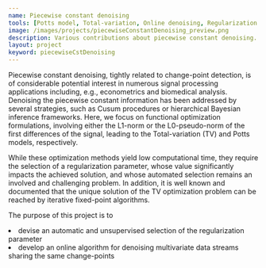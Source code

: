 ```yaml
---
name: Piecewise constant denoising
tools: [Potts model, Total-variation, Online denoising, Regularization parameter, Multivariate denoising]
image: /images/projects/piecewiseConstantDenoising_preview.png
description: Various contributions about piecewise constant denoising.
layout: project
keyword: piecewiseCstDenoising
---
```


Piecewise constant denoising, tightly related to change-point detection, is of considerable potential interest in numerous signal processing applications including, e.g., econometrics and biomedical analysis. Denoising the piecewise constant information has been addressed by several strategies, such as Cusum procedures or hierarchical Bayesian inference frameworks. Here, we focus on functional optimization formulations, involving either the L1-norm or the L0-pseudo-norm of the first differences of the signal, leading to the Total-variation (TV) and Potts models, respectively.


While these optimization methods yield low computational time, they require the selection of a regularization parameter, whose value significantly impacts the achieved solution, and whose automated selection remains an involved and challenging problem. In addition, it is well known and documented that the unique solution of the TV optimization problem can be reached by iterative fixed-point algorithms.

The purpose of this project is to
<li> devise an automatic and unsupervised selection of the regularization parameter
<li> develop an online algorithm for denoising multivariate data streams sharing the same change-points
